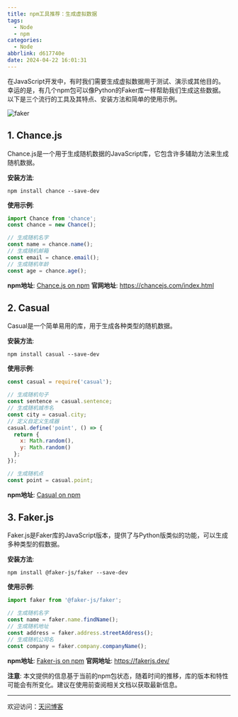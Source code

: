 ```yaml
---
title: npm工具推荐：生成虚拟数据
tags:
  - Node
  - npm
categories:
  - Node
abbrlink: d617740e
date: 2024-04-22 16:01:31
---
```


在JavaScript开发中，有时我们需要生成虚拟数据用于测试、演示或其他目的。幸运的是，有几个npm包可以像Python的Faker库一样帮助我们生成这些数据。以下是三个流行的工具及其特点、安装方法和简单的使用示例。

![faker](https://tiven.cn/static/img/npm-fakerjs-8Tguor-2.jpg)

[//]: # (<!-- more -->)

## 1. Chance.js

Chance.js是一个用于生成随机数据的JavaScript库，它包含许多辅助方法来生成随机数据。

**安装方法**:
```shell
npm install chance --save-dev
```

**使用示例**:
```javascript
import Chance from 'chance';
const chance = new Chance();

// 生成随机名字
const name = chance.name();
// 生成随机邮箱
const email = chance.email();
// 生成随机年龄
const age = chance.age();
```

**npm地址**: [Chance.js on npm](https://www.npmjs.com/package/chance)
**官网地址**: https://chancejs.com/index.html

## 2. Casual

Casual是一个简单易用的库，用于生成各种类型的随机数据。

**安装方法**:
```shell
npm install casual --save-dev
```

**使用示例**:
```javascript
const casual = require('casual');

// 生成随机句子
const sentence = casual.sentence;
// 生成随机城市名
const city = casual.city;
// 定义自定义生成器
casual.define('point', () => {
  return {
    x: Math.random(),
    y: Math.random()
  };
});

// 生成随机点
const point = casual.point;
```

**npm地址**: [Casual on npm](https://www.npmjs.com/package/casual)

## 3. Faker.js

Faker.js是Faker库的JavaScript版本，提供了与Python版类似的功能，可以生成多种类型的假数据。

**安装方法**:
```shell
npm install @faker-js/faker --save-dev
```

**使用示例**:
```javascript
import faker from '@faker-js/faker';

// 生成随机名字
const name = faker.name.findName();
// 生成随机地址
const address = faker.address.streetAddress();
// 生成随机公司名
const company = faker.company.companyName();
```

**npm地址**: [Faker-js on npm](https://www.npmjs.com/package/@faker-js/faker)
**官网地址**: https://fakerjs.dev/


**注意**: 本文提供的信息基于当前的npm包状态，随着时间的推移，库的版本和特性可能会有所变化。建议在使用前查阅相关文档以获取最新信息。


---

欢迎访问：[天问博客](https://tiven.cn/p/d617740e/ "天问博客-专注于大前端技术")

